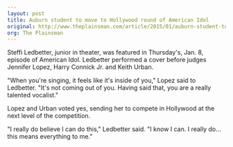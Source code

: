 ```yaml
---
layout: post
title: Auburn student to move to Hollywood round of American Idol
original: http://www.theplainsman.com/article/2015/01/auburn-student-to-move-to-hollywood-round-of-american-idol
org: The Plainsman
---
```


Steffi Ledbetter, junior in theater, was featured in Thursday's, Jan. 8, episode of American Idol. Ledbetter performed a cover before judges Jennifer Lopez, Harry Connick Jr. and Keith Urban.

<!--break-->

"When you're singing, it feels like it's inside of you," Lopez said to Ledbetter. "It's not coming out of you. Having said that, you are a really talented vocalist."

Lopez and Urban voted yes, sending her to compete in Hollywood at the next level of the competition.

"I really do believe I can do this," Ledbetter said. "I know I can. I really do... this means everything to me."